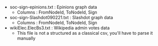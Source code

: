 - soc-sign-epinions.txt : Epinions graph data
	- Columns : FromNodeId, ToNodeId, Sign
- soc-sign-Slashdot090221.txt : Slashdot graph data
	- Columns : FromNodeId, ToNodeId, Sign
- wikiElec.ElecBs3.txt : Wikipedia admin votes data
	- This file is not a structured as a classical csv, you'll have to parse it manually
